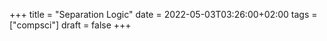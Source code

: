 +++
title = "Separation Logic"
date = 2022-05-03T03:26:00+02:00
tags = ["compsci"]
draft = false
+++
